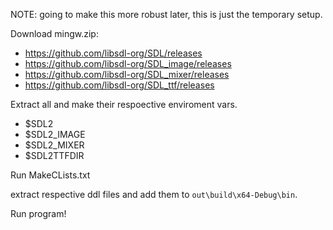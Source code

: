 NOTE: going to make this more robust later, this is just the temporary setup.

Download mingw.zip: 
- https://github.com/libsdl-org/SDL/releases
- https://github.com/libsdl-org/SDL_image/releases
- https://github.com/libsdl-org/SDL_mixer/releases
- https://github.com/libsdl-org/SDL_ttf/releases

Extract all and make their respoective enviroment vars.
- $SDL2
- $SDL2_IMAGE
- $SDL2_MIXER
- $SDL2TTFDIR

Run MakeCLists.txt

extract respective ddl files and add them to  `out\build\x64-Debug\bin`.

Run program!